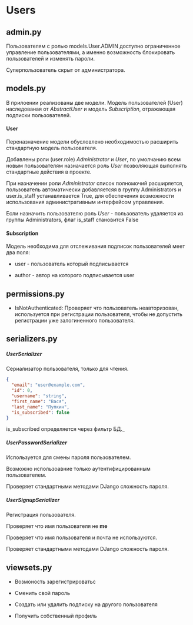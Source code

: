 # Users

## admin.py

Пользователям с ролью models.User.ADMIN доступно ограниченное управление пользователями, а именно возможность блокировать пользователей и изменять пароли.

Суперпользователь скрыт от администратора.

## models.py

В прилоении реализованы две модели. Модель пользователей (User) наследованая от *AbstractUser* и модель *Subscription*, отражающая подписки пользователей.

#### User

Переназначение модели обусловлено необходимостью расширить стандартную модель пользователя.

Добавлены роли (user.role) *Administrator* и *User*, по умолчанию всем новым пользователям назначается роль *User* позволяющая выполнять стандартные действия в проекте.

При назначении роли *Administrator* список полномочий расширяется, пользователь автоматически добавляетсяя в группу Administrators и user.is_staff устанавливается True, для обеспечения возможности использования административным интерфейсом управления.

Если назначить пользователю роль *User* - пользователь удаляется из группы Administrators, флаг is_staff становится False

#### Subscription

Модель необходима для отслеживания подписок пользователей меет два поля:

* user - пользователь который подписывается

* author - автор на которого подписывается user

## permissions.py

* IsNotAuthenticated: Проверяет что пользователь неавторизован, используется при регистрации пользователя, чтобы не допустить регистрации уже залогиненного пользователя.

## serializers.py

##### UserSerializer

Сериализатор пользователя, только для чтения.

```json
{
  "email": "user@example.com",
  "id": 0,
  "username": "string",
  "first_name": "Вася",
  "last_name": "Пупкин",
  "is_subscribed": false
}
```

is_subscribed определяется через фильтр БД._

##### UserPasswordSerializer

Используется для смены пароля пользователем.

Возможно использоавние только аутентифицированным пользователем.

Проверяет стандартными методами DJango сложность пароля.

##### UserSignupSerializer

Регистрация пользователя.

Проверяет что имя пользователя не **me**

Проверяет что имя пользователя и почта не используются.

Проверяет стандартными методами DJango сложность пароля.

## viewsets.py

* Возмоность зарегистрироватьс

* Сменить свой пароль

* Создать или удалить подписку на другого пользователя

* Получить собственный профиль
